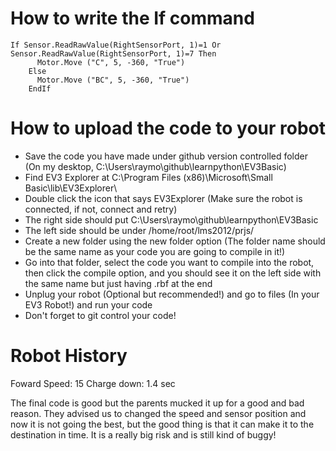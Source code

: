 # How to write the If command

```Small Basic
If Sensor.ReadRawValue(RightSensorPort, 1)=1 Or Sensor.ReadRawValue(RightSensorPort, 1)=7 Then
      Motor.Move ("C", 5, -360, "True")
    Else
      Motor.Move ("BC", 5, -360, "True")
    EndIf
```

# How to upload the code to your robot

* Save the code you have made under github version controlled folder (On my desktop, C:\Users\raymo\github\learnpython\EV3Basic)
* Find EV3 Explorer at C:\Program Files (x86)\Microsoft\Small Basic\lib\EV3Explorer\
* Double click the icon that says EV3Explorer (Make sure the robot is connected, if not, connect and retry)
* The right side should put C:\Users\raymo\github\learnpython\EV3Basic 
* The left side should be under /home/root/lms2012/prjs/
* Create a new folder using the new folder option (The folder name should be the same name as your code you are going to compile in it!)
* Go into that folder, select the code you want to compile into the robot, then click the compile option, and you should see it on the left side with the same name but just having .rbf at the end
* Unplug your robot (Optional but recommended!) and go to files (In your EV3 Robot!) and run your code
* Don't forget to git control your code!

# Robot History
Foward Speed: 15
Charge down: 1.4 sec 

The final code is good but the parents mucked it up for a good and bad reason. They advised us to changed the speed and sensor position and now it is not going the best, but the good thing is that it can make it to the destination in time. It is a really big risk and is still kind of buggy! 